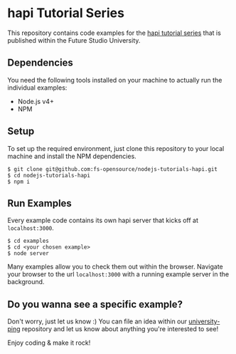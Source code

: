 # hapi Tutorial Series
This repository contains code examples for the [hapi tutorial series](https://futurestud.io/blog/hapi-get-your-server-up-and-running) that is published within the Future Studio University.


## Dependencies
You need the following tools installed on your machine to actually run the individual examples:

- Node.js v4+
- NPM


## Setup
To set up the required environment, just clone this repository to your local machine and install the NPM dependencies.

```
$ git clone git@github.com:fs-opensource/nodejs-tutorials-hapi.git
$ cd nodejs-tutorials-hapi
$ npm i
```


## Run Examples
Every example code contains its own hapi server that kicks off at `localhost:3000`.

```
$ cd examples
$ cd <your chosen example>
$ node server
```

Many examples allow you to check them out within the browser. Navigate your browser to the url `localhost:3000` with a running example server in the background.


## Do you wanna see a specific example?
Don't worry, just let us know :) You can file an idea within our [university-ping](https://github.com/fs-opensource/university-ping/issues/new) repository and let us know about anything you're interested to see!

Enjoy coding & make it rock!

